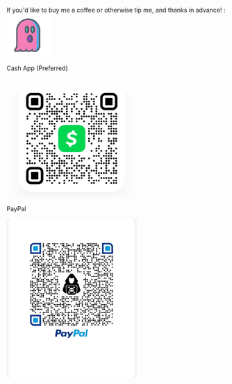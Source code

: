 

If you'd like to buy me a coffee or otherwise tip me, and thanks in advance! : 
<img src="ghosters.png" hieght="100" width="100">


Cash App (Preferred)

<img src="Screenshot_20210928-140835.jpg" hieght="300" width="300">


PayPal 

<img src="pp_my_qrcode_1632854696740__01.jpg" hieght="300" width="300">
